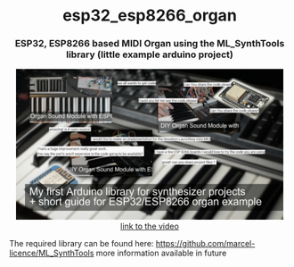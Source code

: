 <h1 align="center">esp32_esp8266_organ</h1>
<h3 align="center">ESP32, ESP8266 based MIDI Organ using the ML_SynthTools library (little example arduino project)</h3>  
<p align="center"> 
  <img src="img/splash.jpg" alt="project picture" width="480px" height="270px"><br>
  <a href="https://youtu.be/c7TL8jcrnzs">link to the video</a>
</p>

The required library can be found here: https://github.com/marcel-licence/ML_SynthTools
more information available in future

